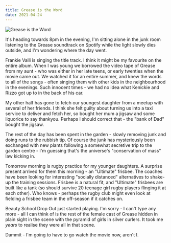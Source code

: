 ```yaml
---
title: Grease is the Word
date: 2021-04-24
---
```


![Grease is the Word](https://source.unsplash.com/s9CC2SKySJM/1600x900)

It's heading towards 8pm in the evening, I'm sitting alone in the junk room listening to the Grease soundtrack on Spotify while the light slowly dies outside, and I'm wondering where the day went.

Frankie Valli is singing the title track. I think it might be my favourite on the entire album. When I was young we borrowed the video tape of Grease from my aunt - who was either in her late teens, or early twenties when the movie came out. We watched it for an entire summer, and knew the words to all of the songs - often singing them with other kids in the neighbourhood in the evenings. Such innocent times - we had no idea what Kenickie and Rizzo got up to in the back of his car.

My other half has gone to fetch our youngest daughter from a meetup with several of her friends. I think she felt guilty about turning us into a taxi service to deliver and fetch her, so bought her mum a jigsaw and some liquorice to say thankyou. Perhaps I should correct that - the "bank of Dad" bought the jigsaw.

The rest of the day has been spent in the garden - slowly removing junk and doing runs to the rubbish tip. Of course the junk has mysteriously been exchanged with new plants following a somewhat secretive trip to the garden centre - I'm guessing that's the universe's "conservation of mass" law kicking in.

Tomorrow morning is rugby practice for my younger daughters. A surprise present arrived for them this morning - an "Ultimate" frisbee. The coaches have been looking for interesting "socially distanced" alternatives to shake-up the training sessions. Frisbee is a natural fit, and "Ultimate" frisbees are built like a tank (so should survive 20 teenage girl rugby players flinging it at each other). Who knows - perhaps the rugby club might even look at fielding a frisbee team in the off-season if it catches on.

Beauty School Drop Out just started playing. I'm sorry - I can't type any more - all I can think of is the rest of the female cast of Grease hidden in plain sight in the scene with the pyramid of girls in silver curlers. It took me *years* to realise they were all in that scene.

Dammit - I'm going to have to go watch the movie now, aren't I.
